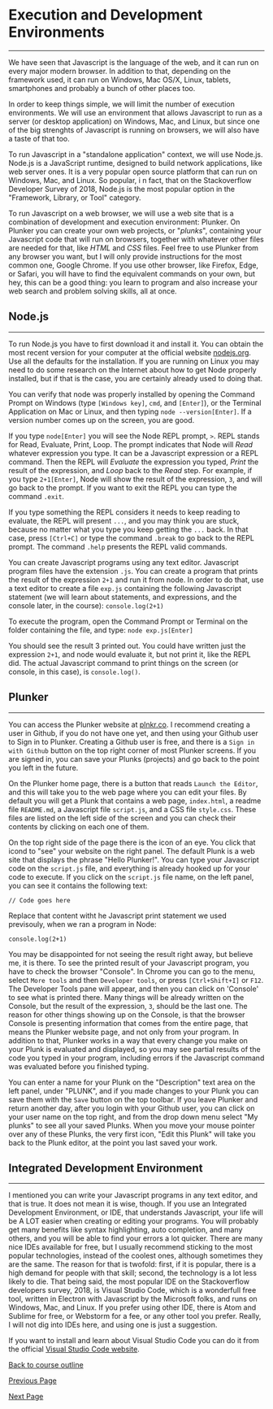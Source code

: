 # Execution and Development Environments

---

We have seen that Javascript is the language of the web, and it can run on every major modern browser. In addition to that, depending
on the framework used, it can run on Windows, Mac OS/X, Linux, tablets, smartphones and probably a bunch of other places too. 

In order to keep things simple, we will limit the number of execution environments. We will use an environment that allows Javascript to
run as a server (or desktop application) on Windows, Mac, and Linux, but since one of the big strenghts of Javascript is running on
browsers, we will also have a taste of that too.

To run Javascript in a "standalone application" context, we will use Node.js. Node.js is a JavaScript runtime, designed to build network
applications, like web server ones. It is a very popular open source platform that can run on Windows, Mac, and Linux. So popular, i
n fact, that on the Stackoverflow Developer Survey of 2018, Node.js is the most popular option in the "Framework, Library, or Tool" 
category.

To run Javascript on a web browser, we will use a web site that is a combination of development and execution environment: Plunker. On Plunker you can create your own web projects, or "_plunks_", containing your Javascript code that will run on browsers, together with whatever other files are needed for that, like _HTML_ and _CSS_ files. Feel free to use Plunker from any browser you want, but I will only provide instructions for the most common one, Google Chrome. If you use other browser, like Firefox, Edge, or Safari, you will have  to find the equivalent commands on your own, but hey, this can be a good thing: you learn to program and also increase your web search and problem solving skills, all at once.

## Node.js

---

To run Node.js you have to first download it and install it. You can obtain the most recent version for your computer at the official website [nodejs.org](https://nodejs.org). Use all the defaults for the installation. If you are running on Linux you may need to do some research on the Internet about how to get Node properly installed, but if that is the case, you are certainly already used to doing that.

You can verify that node was properly installed by opening the Command Prompt on Windows (type `[Windows key]`, `cmd`, and `[Enter]`), or the Terminal Application on Mac or Linux, and then typing `node --version[Enter]`. If a version number comes up on the screen, you are good.

If you type `node[Enter]` you will see the Node REPL prompt, `>`. REPL stands for Read, Evaluate, Print, Loop. The prompt indicates that Node will _Read_ whatever expression you type. It can be a Javascript expression or a REPL command. Then the REPL will _Evaluate_ the expression you typed, _Print_ the result of the expression, and _Loop_ back to the _Read_ step. For example, if you type `2+1[Enter]`, Node will show the result of the expression, `3`, and will go back to the prompt. If you want to exit the REPL you can type the command `.exit`.

If you type something the REPL considers it needs to keep reading to evaluate, the REPL will present `...`, and you may think you are stuck, because no matter what you type you keep getting the `...` back. In that case, press `[Ctrl+C]` or type the command `.break` to go back to the REPL prompt. The command `.help` presents the REPL valid commands.

You can create Javascript programs using any text editor. Javascript program files have the extension `.js`. You can create a program that prints the result of the expression `2+1` and run it from node. In order to do that, use a text editor to create a file `exp.js` containing the following Javascript statement (we will learn about statements, and expressions, and the console later, in the course): ```console.log(2+1)```

To execute the program, open the Command Prompt or Terminal on the folder containing the file, and type: ```node exp.js[Enter]```

You should see the result 3 printed out. You could have written just the expression `2+1`, and node would evaluate it, but not print it, like the REPL did. The actual Javascript command to print things on the screen (or console, in this case), is `console.log()`.

## Plunker

---

You can access the Plunker website at [plnkr.co](https://plnkr.co). I recommend creating a user in Github, if you do not have one yet, and then using your Github user to Sign in to Plunker. Creating a Github user is free, and there is a `Sign in with Github` button on the top right corner of most Plunker screens. If you are signed in, you can save your Plunks (projects) and go back to the point you left in the future.

On the Plunker home page, there is a button that reads `Launch the Editor`, and this will take you to the web page where you can edit your files. By default you will get a Plunk that contains a web page, `index.html`, a readme file `README.md`, a Javascript file `script.js`, and a CSS file `style.css`. These files are listed on the left side of the screen and you can check their contents by clicking on each one of them.

On the top right side of the page there is the icon of an eye. You click that icond to "see" your website on the right panel. The default Plunk is a web site that displays the phrase "Hello Plunker!". You can type your Javascript code on the `script.js` file, and everything is already hooked up for your code to execute. If you click on the `script.js` file name, on the left panel, you can see it contains the following text: 

```// Code goes here```

Replace that content witht he Javascript print statement we used previsouly, when we ran a program in Node:

```console.log(2+1)```

You may be disappointed for not seeing the result right away, but believe me, it is there. To see the printed result of your Javascript program, you have to check the browser "Console". In Chrome you can go to the menu, select `More tools` and then `Developer tools`, or press `[Ctrl+Shift+I]` or `F12`. The Developer Tools pane will appear, and then you can click on 'Console' to see what is printed there. Many things will be already written on the Console, but the result of the expression, `3`, should be the last one. The reason for other things showing up on the Console, is that the browser Console is presenting information that comes from the entire page, that means the Plunker website page, and not only from your program. In addition to that, Plunker works in a way that every change you make on your Plunk is evaluated and displayed, so you may see partial results of the code you typed in your program, including errors if the Javascript command was evaluated before you finished typing.

You can enter a name for your Plunk on the "Description" text area on the left panel, under "PLUNK", and if you made changes to your Plunk you can save them with the `Save` button on the top toolbar. If you leave Plunker and return another day, after you login with your Github user, you can click on your user name on the top right, and from the drop down menu select "My plunks" to see all your saved Plunks. When you move your mouse pointer over any of these Plunks, the very first icon, "Edit this Plunk" will take you back to the Plunk editor, at the point you last saved your work.

## Integrated Development Environment

---

I mentioned you can write your Javascript programs in any text editor, and that is true. It does not mean it is wise, though. If you use an Integrated Development Environment, or IDE, that understands Javascript, your life will be A LOT easier when creating or editing your  programs. You will probably get many benefits like syntax highlighting, auto completion, and many others, and you will be able to find your errors a lot quicker. There are many nice IDEs available for free, but I usually recommend sticking to the most popular technologies, instead of the coolest ones, although sometimes they are the same. The reason for that is twofold: first, if it is popular, there is a high demand for people with that skill; second, the technology is a lot less likely to die. That being said, the most popular IDE on the Stackoverflow developers survey, 2018, is Visual Studio Code, which is a wonderfull free tool, written in Electron with Javascript by the Microsoft folks, and runs on Windows, Mac, and Linux. If you prefer using other IDE, there is Atom and Sublime for free, or Webstorm for a fee, or any other tool you prefer. Really, I will not dig into IDEs here, and using one is just a suggestion. 

If you want to install and learn about Visual Studio Code you can do it from the official [Visual Studio Code website](https://code.visualstudio.com/).

[Back to course outline](https://github.com/mbarsott/LearnProgrammingWithJavascript/blob/master/README.md#learnprogrammingwithjavascript)

[Previous Page](https://github.com/mbarsott/LearnProgrammingWithJavascript/blob/master/02_WhyJavaScript.md#why-javascript)

[Next Page](https://github.com/mbarsott/LearnProgrammingWithJavascript/blob/master/README.md#learnprogrammingwithjavascript)
